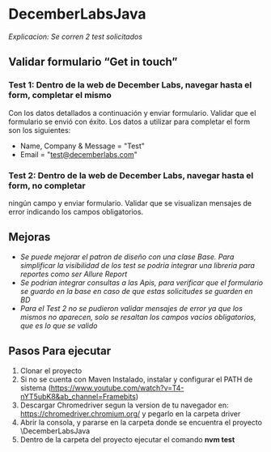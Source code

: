 # DecemberLabsJava

_Explicacion: Se corren 2 test solicitados_

## Validar formulario “Get in touch”

### Test 1: Dentro de la web de December Labs, navegar hasta el form, completar el mismo
Con los datos detallados a continuación y enviar formulario. Validar que el
formulario se envió con éxito. Los datos a utilizar para completar el form son los
siguientes:
* Name, Company & Message = "Test"
* Email = "test@decemberlabs.com"

### Test 2: Dentro de la web de December Labs, navegar hasta el form, no completar
ningún campo y enviar formulario. Validar que se visualizan mensajes de error
indicando los campos obligatorios.

## Mejoras
* _Se puede mejorar el patron de diseño con una clase Base. Para simplificar la visibilidad de los test se podria integrar una libreria para reportes como ser Allure Report_ 
* _Se podrian integrar consultas a las Apis, para verificar que el formulario se guardo en la base en caso de que estas solicitudes se guarden en BD_
* _Para el Test 2 no se pudieron validar mensajes de error ya que los mismos no aparecen, solo se resaltan los campos vacios obligatorios, que es lo que se valido_

## Pasos Para ejecutar

1) Clonar el proyecto 
2) Si no se cuenta con Maven Instalado, instalar y configurar el PATH de sistema (https://www.youtube.com/watch?v=T4-nYT5ubK8&ab_channel=Framebits)
3) Descargar Chromedriver segun la version de tu navegador en: https://chromedriver.chromium.org/ y pegarlo en la carpeta driver
4) Abrir la consola, y pararse en la carpeta donde se encuentra el proyecto \DecemberLabsJava
5) Dentro de la carpeta del proyecto ejecutar el comando **nvm test**
 
